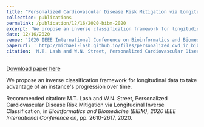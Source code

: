 ```yaml
---
title: "Personalized Cardiovascular Disease Risk Mitigation via Longitudinal Inverse Classification"
collection: publications
permalink: /publication/12/16/2020-bibm-2020
excerpt: 'We propose an inverse classification framework for longitudinal data to take advantage of an instance&apos;s progression over time.'
date: 12/16/2020
venue: '2020 IEEE International Conference on Bioinformatics and Biomedicine (BIBM)'
paperurl: ' http://michael-lash.github.io/files/personalized_cvd_ic_bibm2020.pdf'
citation: 'M.T. Lash and W.N. Street, Personalized Cardiovascular Disease Risk Mitigation via Longitudinal Inverse Classification, in <i>Bioinformatics and Biomedicine (BIBM), 2020 IEEE International Conference on</i>, pp. 2610-2617, 2020.'
---
```


<a href=' http://michael-lash.github.io/files/personalized_cvd_ic_bibm2020.pdf'>Download paper here</a>

We propose an inverse classification framework for longitudinal data to take advantage of an instance&apos;s progression over time.

Recommended citation: M.T. Lash and W.N. Street, Personalized Cardiovascular Disease Risk Mitigation via Longitudinal Inverse Classification, in <i>Bioinformatics and Biomedicine (BIBM), 2020 IEEE International Conference on</i>, pp. 2610-2617, 2020.